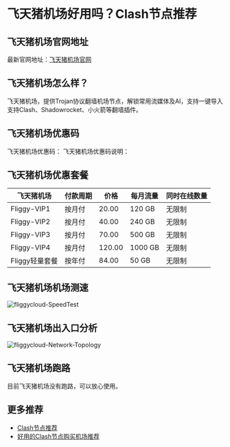 # 飞天猪机场好用吗？Clash节点推荐

## 飞天猪机场官网地址
最新官网地址：[飞天猪机场官网](https://ct.affxc.com/fliggycloud/)

## 飞天猪机场怎么样？
飞天猪机场，提供Trojan协议翻墙机场节点，解锁常用流媒体及AI，支持一键导入支持Clash、Shadowrocket、小火箭等翻墙插件。

## 飞天猪机场优惠码
飞天猪机场优惠码：
飞天猪机场优惠码说明：

## 飞天猪机场优惠套餐

| 飞天猪机场       | 付款周期 | 价格     | 每月流量    | 同时在线数量 |
|-------------|------|--------|---------|--------|
| Fliggy-VIP1 | 按月付  | 20.00  | 120 GB  | 无限制    |
| Fliggy-VIP2 | 按月付  | 40.00  | 240 GB  | 无限制    |
| Fliggy-VIP3 | 按月付  | 70.00  | 500 GB  | 无限制    |
| Fliggy-VIP4 | 按月付  | 120.00 | 1000 GB | 无限制    |
| Fliggy轻量套餐  | 按年付  | 84.00  | 50 GB   | 无限制    |


## 飞天猪机场机场测速

![fliggycloud-SpeedTest](https://github.com/user-attachments/assets/12973cdb-459e-4faa-9835-c14a655bfbfa)


## 飞天猪机场出入口分析

![fliggycloud-Network-Topology](https://github.com/user-attachments/assets/9664404a-da01-47a2-a07c-1533d906437b)


## 飞天猪机场跑路
目前飞天猪机场没有跑路，可以放心使用。

## 更多推荐
 - [Clash节点推荐](https://github.com/clashdownload/Clash)
 - [好用的Clash节点购买机场推荐](https://clash.top/node/?utm_source=github&utm_medium=clashdownload-details)
